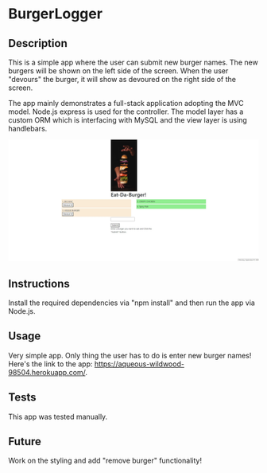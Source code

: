 # BurgerLogger

## Description

This is a simple app where the user can submit new burger names. The new burgers will be shown on the left side of the screen. When the user "devours" the burger, it will show as devoured on the right side of the screen.

The app mainly demonstrates a full-stack application adopting the MVC model. Node.js express is used for the controller. The model layer has a custom ORM which is interfacing with MySQL and the view layer is using handlebars.

![Burger Logger App](./public/assets/img/BurgerLogger.jpg)

## Instructions

Install the required dependencies via "npm install" and then run the app via Node.js.

## Usage

Very simple app. Only thing the user has to do is enter new burger names! Here's the link to the app: https://aqueous-wildwood-98504.herokuapp.com/.

## Tests

This app was tested manually.

## Future

Work on the styling and add "remove burger" functionality!

